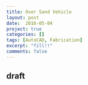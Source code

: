 ```yaml
---
title: Over Sand Vehicle
layout: post
date:  2016-05-04
project: true
categories: []
tags: [AutoCAD, Fabrication]
excerpt: "fill!!"
comments: false
---
```

## draft
